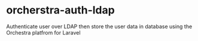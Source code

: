 orcherstra-auth-ldap
====================

Authenticate user over LDAP then store the user data in database using the Orchestra platfrom for Laravel
